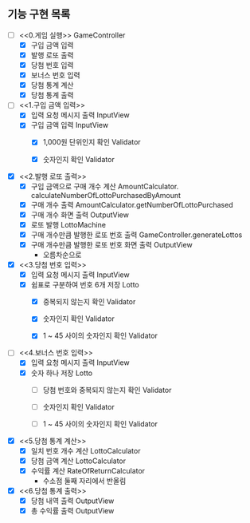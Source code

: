 ## 기능 구현 목록

- [ ] <<0.게임 실행>> GameController
  - [x] 구입 금액 입력
  - [x] 발행 로또 출력
  - [x] 당첨 번호 입력
  - [x] 보너스 번호 입력
  - [x] 당첨 통계 계산
  - [x] 당첨 통계 출력

- [ ] <<1.구입 금액 입력>>
  - [x] 입력 요청 메시지 출력 InputView
  - [x] 구입 금액 입력 InputView
    - [x] 1,000원 단위인지 확인 Validator
    - [x] 숫자인지 확인 Validator


- [x] <<2.발행 로또 출력>>
  - [x] 구입 금액으로 구매 개수 계산 AmountCalculator. calculateNumberOfLottoPurchasedByAmount
  - [x] 구매 개수 출력 AmountCalculator.getNumberOfLottoPurchased
  - [x] 구매 개수 화면 출력 OutputView
  - [x] 로또 발행 LottoMachine
  - [x] 구매 개수만큼 발행한 로또 번호 출력 GameController.generateLottos
  - [x] 구매 개수만큼 발행한 로또 번호 화면 출력 OutputView
    - 오름차순으로


- [x] <<3.당첨 번호 입력>>
  - [x] 입력 요청 메시지 출력 InputView
  - [x] 쉼표로 구분하여 번호 6개 저장 Lotto
    - [x] 중복되지 않는지 확인 Validator
    - [x] 숫자인지 확인 Validator
    - [x] 1 ~ 45 사이의 숫자인지 확인 Validator


- [ ] <<4.보너스 번호 입력>>
  - [x] 입력 요청 메시지 출력 InputView
  - [x] 숫자 하나 저장 Lotto
    - [ ] 당첨 번호와 중복되지 않는지 확인 Validator
    - [ ] 숫자인지 확인 Validator
    - [ ] 1 ~ 45 사이의 숫자인지 확인 Validator


- [x] <<5.당첨 통계 계산>>
  - [x] 일치 번호 개수 계산 LottoCalculator
  - [x] 당첨 금액 계산 LottoCalculator
  - [x] 수익률 계산 RateOfReturnCalculator
    - 수소점 둘째 자리에서 반올림


- [x] <<6.당첨 통계 출력>>
  - [x] 당첨 내역 출력 OutputView
  - [x] 총 수익률 출력 OutputView